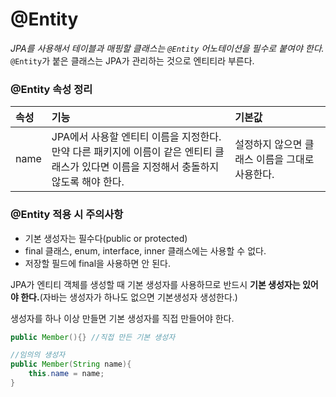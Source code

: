 # @Entity   
*JPA를 사용해서 테이블과 매핑할 클래스는 `@Entity` 어노테이션을 필수로 붙여야 한다.*   
`@Entity`가 붙은 클래스는 JPA가 관리하는 것으로 엔티티라 부른다.   

### @Entity 속성 정리   
|속성|기능|기본값|
|:--|:--|:--|
|name|JPA에서 사용할 엔티티 이름을 지정한다.<br>만약 다른 패키지에 이름이 같은 엔티티 클래스가 있다면 이름을 지정해서 충돌하지 않도록 해야 한다.|설정하지 않으면 클래스 이름을 그대로 사용한다.|   

### @Entity 적용 시 주의사항   
- 기본 생성자는 필수다(public or protected)
- final 클래스, enum, interface, inner 클래스에는 사용할 수 없다.
- 저장할 필드에 final을 사용하면 안 된다.   

JPA가 엔티티 객체를 생성할 때 기본 생성자를 사용하므로 반드시 **기본 생성자는 있어야 한다.**(자바는 생성자가 하나도 없으면 기본생성자 생성한다.)   

생성자를 하나 이상 만들면 기본 생성자를 직접 만들어야 한다.   
```java
public Member(){} //직접 만든 기본 생성자

//임의의 생성자
public Member(String name){
    this.name = name;
}
```
